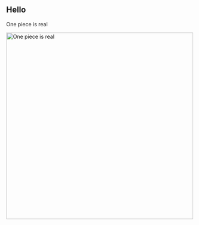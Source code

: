 <h2> Hello </h2>

<p> One piece is real </p>

<img src = "https://i.kym-cdn.com/entries/icons/original/000/041/651/8675309.jpg" alt = "One piece is real" width = "500" length = "600">
